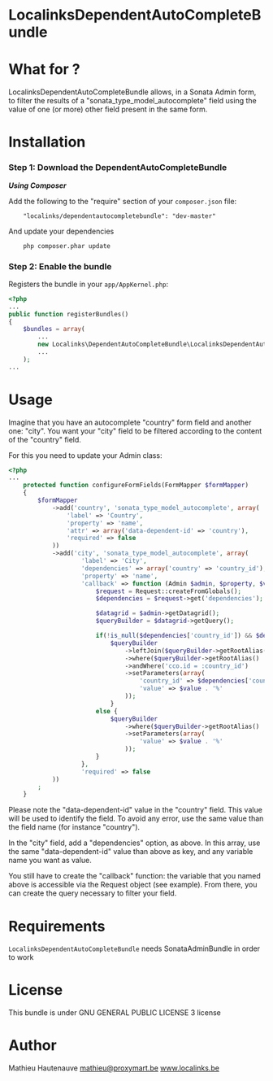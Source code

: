 LocalinksDependentAutoCompleteBundle
====================================

What for ?
==========

LocalinksDependentAutoCompleteBundle allows, in a Sonata Admin form, to filter the results of a "sonata_type_model_autocomplete" field using the value of one (or more) other field present in the same form.


Installation
============

### Step 1: Download the DependentAutoCompleteBundle

***Using Composer***

Add the following to the "require" section of your `composer.json` file:

```
    "localinks/dependentautocompletebundle": "dev-master"
```

And update your dependencies

```
    php composer.phar update
```

### Step 2: Enable the bundle

Registers the bundle in your `app/AppKernel.php`:

```php
<?php
...
public function registerBundles()
{
    $bundles = array(
        ...
        new Localinks\DependentAutoCompleteBundle\LocalinksDependentAutoCompleteBundle(),
        ...
    );
...
```


Usage
=====


Imagine that you have an autocomplete "country" form field and another one: "city". You want your "city" field to be filtered according to the content of the "country" field.

For this you need to update your Admin class:

```php
<?php
...
    protected function configureFormFields(FormMapper $formMapper)
    {
        $formMapper
            ->add('country', 'sonata_type_model_autocomplete', array(
                'label' => 'Country',
                'property' => 'name',
                'attr' => array('data-dependent-id' => 'country'),
                'required' => false
            ))
            ->add('city', 'sonata_type_model_autocomplete', array(
                    'label' => 'City',
                    'dependencies' => array('country' => 'country_id'),
                    'property' => 'name',
                    'callback' => function (Admin $admin, $property, $value) {
                        $request = Request::createFromGlobals();
                        $dependencies = $request->get('dependencies');

                        $datagrid = $admin->getDatagrid();
                        $queryBuilder = $datagrid->getQuery();

                        if(!is_null($dependencies['country_id']) && $dependencies['country_id'] !== "") {
                            $queryBuilder
                                ->leftJoin($queryBuilder->getRootAlias() . '.country', 'cco')
                                ->where($queryBuilder->getRootAlias() . '.' .$property . ' LIKE :value')
                                ->andWhere('cco.id = :country_id')
                                ->setParameters(array(
                                    'country_id' => $dependencies['country_id'],
                                    'value' => $value . '%'
                                ));
                            }
                        else {
                            $queryBuilder
                                ->where($queryBuilder->getRootAlias() . '.' .$property . ' LIKE :value')
                                ->setParameters(array(
                                    'value' => $value . '%'
                                ));
                        }
                    },
                    'required' => false
            ))
        ;
    }
```

Please note the "data-dependent-id" value in the "country" field. This value will be used to identify the field. To avoid any error, use the same value than the field name (for instance "country").

In the "city" field, add a "dependencies" option, as above. In this array, use the same "data-dependent-id" value than above as key, and any variable name you want as value.

You still have to create the "callback" function: the variable that you named above is accessible via the Request object (see example). From there, you can create the query necessary to filter your field.


Requirements
============

`LocalinksDependentAutoCompleteBundle` needs SonataAdminBundle in order to work

License
=======

This bundle is under GNU GENERAL PUBLIC LICENSE 3 license

Author
======

Mathieu Hautenauve
mathieu@proxymart.be
www.localinks.be
